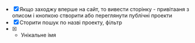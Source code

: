 -   [x] Якщо заходжу вперше на сайт, то вивести сторінку - привітааня з описом і кнопкою створити або переглянути публічні проекти
-   [x] Сторити пошук по назві проекту, фільтр
-   [x] -   Унікальне імя
